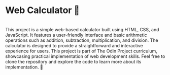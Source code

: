# Web Calculator 🧮
<br>
This project is a simple web-based calculator built using HTML, CSS, and JavaScript. It features a user-friendly interface and basic arithmetic operations such as addition, subtraction, multiplication, and division. The calculator is designed to provide a straightforward and interactive experience for users. This project is part of The Odin Project curriculum, showcasing practical implementation of web development skills. Feel free to clone the repository and explore the code to learn more about its implementation. 🚀